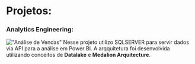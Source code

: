 # Projetos:

### Analytics Engineering:

!["Análise de Vendas"](https://github.com/josecarlos-dataengineer/data_series3_delta_pyarrow_flask_pandas_medalion)
Nesse projeto utilizo SQLSERVER para servir dados via API para a análise em Power BI. A arqquitetura foi desenvolvida utilizando conceitos de **Datalake** e **Medalion Arquitecture**.

